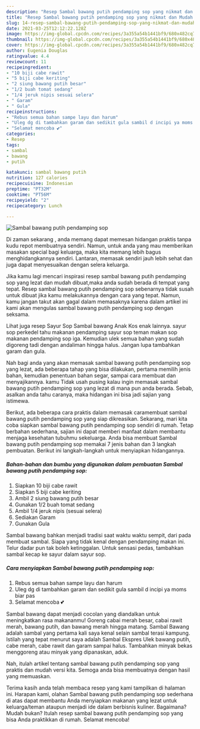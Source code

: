 ```yaml
---
description: "Resep Sambal bawang putih pendamping sop yang nikmat dan Mudah Dibuat"
title: "Resep Sambal bawang putih pendamping sop yang nikmat dan Mudah Dibuat"
slug: 14-resep-sambal-bawang-putih-pendamping-sop-yang-nikmat-dan-mudah-dibuat
date: 2021-03-25T12:12:22.128Z
image: https://img-global.cpcdn.com/recipes/3a355a54b1441bf9/680x482cq70/sambal-bawang-putih-pendamping-sop-foto-resep-utama.jpg
thumbnail: https://img-global.cpcdn.com/recipes/3a355a54b1441bf9/680x482cq70/sambal-bawang-putih-pendamping-sop-foto-resep-utama.jpg
cover: https://img-global.cpcdn.com/recipes/3a355a54b1441bf9/680x482cq70/sambal-bawang-putih-pendamping-sop-foto-resep-utama.jpg
author: Eugenia Douglas
ratingvalue: 4.4
reviewcount: 11
recipeingredient:
- "10 biji cabe rawit"
- "5 biji cabe keriting"
- "2 siung bawang putih besar"
- "1/2 buah tomat sedang"
- "1/4 jeruk nipis sesuai selera"
- " Garam"
- " Gula"
recipeinstructions:
- "Rebus semua bahan sampe layu dan harum"
- "Uleg dg di tambahkan garam dan sedikit gula sambil d incipi ya moms biar pas"
- "Selamat mencoba 💕"
categories:
- Resep
tags:
- sambal
- bawang
- putih

katakunci: sambal bawang putih 
nutrition: 127 calories
recipecuisine: Indonesian
preptime: "PT32M"
cooktime: "PT56M"
recipeyield: "2"
recipecategory: Lunch

---
```



![Sambal bawang putih pendamping sop](https://img-global.cpcdn.com/recipes/3a355a54b1441bf9/680x482cq70/sambal-bawang-putih-pendamping-sop-foto-resep-utama.jpg)

Di zaman  sekarang , anda memang dapat memesan hidangan praktis tanpa kudu repot membuatnya sendiri. Namun, untuk anda yang mau memberikan masakan special bagi keluarga, maka kita memang lebih bagus menghidangkannya sendiri. Lantaran, memasak sendiri jauh lebih sehat dan juga dapat menyesuaikan dengan selera keluarga.

Jika kamu lagi mencari inspirasi resep sambal bawang putih pendamping sop yang lezat dan mudah dibuat,maka anda sudah berada di tempat yang tepat. Resep sambal bawang putih pendamping sop  sebenarnya tidak susah untuk dibuat jika kamu melakukannya dengan cara yang tepat. Namun, kamu jangan takut akan gagal dalam memasaknya 
karena dalam artikel ini kami akan mengulas sambal bawang putih pendamping sop dengan seksama.  

Lihat juga resep Sayur Sop Sambal bawang Anak Kos enak lainnya. sayur sop perkedel tahu makanan pendamping sayur sop teman makan sop makanan pendamping sop iga. Kemudian ulek semua bahan yang sudah digoreng tadi dengan andaliman hingga halus. Jangan lupa tambahkan garam dan gula.

Nah bagi anda yang akan memasak sambal bawang putih pendamping sop yang lezat, ada beberapa tahap yang bisa dilakukan, pertama memilih jenis bahan, kemudian penentuan bahan segar, sampai cara membuat dan menyajikannya. kamu Tidak usah pusing kalau ingin memasak sambal bawang putih pendamping sop yang lezat di mana pun anda berada. Sebab, asalkan anda  tahu caranya, maka hidangan ini bisa jadi sajian yang istimewa.

Berikut, ada beberapa cara praktis  dalam memasak caramembuat sambal bawang putih pendamping sop yang siap dikreasikan. Sekarang, mari kita coba siapkan sambal bawang putih pendamping sop sendiri di rumah. Tetap berbahan sederhana, sajian ini dapat memberi manfaat dalam membantu menjaga kesehatan tubuhmu sekeluarga. Anda bisa membuat Sambal bawang putih pendamping sop memakai 7 jenis bahan dan 3 langkah pembuatan. Berikut ini langkah-langkah untuk menyiapkan hidangannya.

<!--inarticleads1-->

##### Bahan-bahan dan bumbu yang digunakan dalam pembuatan Sambal bawang putih pendamping sop:

1. Siapkan 10 biji cabe rawit
1. Siapkan 5 biji cabe keriting
1. Ambil 2 siung bawang putih besar
1. Gunakan 1/2 buah tomat sedang
1. Ambil 1/4 jeruk nipis (sesuai selera)
1. Sediakan  Garam
1. Gunakan  Gula


Sambal bawang bahkan menjadi tradisi saat waktu waktu sempit, dari pada membuat sambal. Siapa yang tidak kenal dengan pendamping makan ini. Telur dadar pun tak boleh ketinggalan. Untuk sensasi pedas, tambahkan sambal kecap ke sayur dalam sayur sop. 

<!--inarticleads2-->

##### Cara menyiapkan Sambal bawang putih pendamping sop:

1. Rebus semua bahan sampe layu dan harum
1. Uleg dg di tambahkan garam dan sedikit gula sambil d incipi ya moms biar pas
1. Selamat mencoba 💕


Sambal bawang dapat menjadi cocolan yang diandalkan untuk meningkatkan rasa makananmu! Goreng cabai merah besar, cabai rawit merah, bawang putih, dan bawang merah hingga matang. Sambal Bawang adalah sambal yang pertama kali saya kenal selain sambal terasi kampung. Istilah yang tepat menurut saya adalah Sambal Ekspres Ulek bawang putih, cabe merah, cabe rawit dan garam sampai halus. Tambahkan minyak bekas menggoreng atau minyak yang dipanaskan, aduk. 

Nah, itulah artikel tentang  sambal bawang putih pendamping sop  yang praktis dan mudah versi kita. Semoga anda bisa membuatnya dengan hasil yang memuaskan. 

Terima kasih anda telah membaca resep yang kami tampilkan di halaman ini. Harapan kami, olahan  Sambal bawang putih pendamping sop sederhana di atas dapat membantu Anda menyiapkan makanan yang lezat untuk keluarga/teman ataupun menjadi ide dalam berbisnis kuliner. Bagaimana? Mudah bukan? Itulah resep sambal bawang putih pendamping sop yang bisa Anda praktikkan di rumah. Selamat mencoba!

